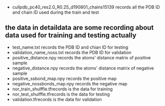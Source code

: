 
* cullpdb_pc40_res2.0_R0.25_d190801_chains15139 records all the PDB ID and chain ID used during the train and test  
## the data in detaildata are some recording about data used for training and testing actually  
* test_name.txt records the PDB ID and chian ID for testing
* validation_name_noss.txt records the PDB ID for validation 
* positive_distance.npy records the atoms' distance matrix of positive sample  
* negative_distance.npy records the atoms' distance matrix of negative sample  
* positive_ssbond_map.npy records the positive map
* negative_nossbonds_map.npy records the negative map
* nor_train_shulffle.tfrecords is the data for training  
* nor_test_shulffle.tfrecords is the data for testing  
* validation.tfrecords is the data for validation  
  

